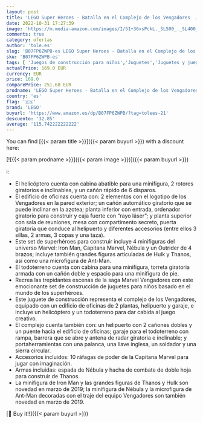```yaml
---
layout: post
title: 'LEGO Super Heroes - Batalla en el Complejo de los Vengadores  Juguete de Construcción de Avengers  Incluye Helicóptero y Todoterreno  76131 '
date: 2022-10-31 17:27:39
image: 'https://m.media-amazon.com/images/I/51+36xsPckL._SL500_._SL400_.jpg'
comments: true
category: ofertas
author: 'tole.es'
slug: 'B07FP6ZWPB-es LEGO Super Heroes - Batalla en el Complejo de los...'
sku: 'B07FP6ZWPB-es'
tags: [ 'Juegos de construcción para niños','Juguetes','Juguetes y juegos','Sets de construcción','lego','🇪🇸', ]
actualPrice: 169.0 EUR
currency: EUR
price: 169.0
comparePrice: 251.68 EUR
prodname: 'LEGO Super Heroes - Batalla en el Complejo de los Vengadores  Juguete de Construcción de Avengers  Incluye Helicóptero y Todoterreno  76131 '
country: 'es'
flag: '🇪🇸'
brand: 'LEGO'
buyurl: 'https://www.amazon.es/dp/B07FP6ZWPB/?tag=tolees-21'
descuento: '32.85'
average: '115.742222222222'
---
```


You can find [{{< param title >}}]({{< param buyurl >}}) with a discount here:

[![{{< param prodname >}}]({{< param image >}})]({{< param buyurl >}})

ℹ️:

- El helicóptero cuenta con cabina abatible para una minifigura, 2 rotores giratorios e inclinables, y un cañón rápido de 6 disparos.
- El edificio de oficinas cuenta con: 2 elementos con el logotipo de los Vengadores en la pared exterior; un cañón automático giratorio que se puede inclinar en la azotea; planta inferior con entrada, ordenador giratorio para construir y caja fuerte con “rayo láser”; y planta superior con sala de reuniones, mesa con compartimento secreto, puerta giratoria que conduce al helipuerto y diferentes accesorios (entre ellos 3 sillas, 2 armas, 3 copas y una taza).
- Este set de superhéroes para construir incluye 4 minifiguras del universo Marvel: Iron Man, Capitana Marvel, Nébula y un Outrider de 4 brazos; incluye también grandes figuras articuladas de Hulk y Thanos, así como una microfigura de Ant-Man.
- El todoterreno cuenta con cabina para una minifigura, torreta giratoria armada con un cañón doble y espacio para una minifigura de pie.
- Recrea las trepidantes escenas de la saga Marvel Vengadores con este emocionante set de construcción de juguetes para niños basado en el mundo de los superhéroes.
- Este juguete de construcción representa el complejo de los Vengadores, equipado con un edificio de oficinas de 2 plantas, helipuerto y garaje, e incluye un helicóptero y un todoterreno para dar cabida al juego creativo.
- El complejo cuenta también con: un helipuerto con 2 cañones dobles y un puente hacia el edificio de oficinas; garaje para el todoterreno con rampa, barrera que se abre y antena de radar giratoria e inclinable; y portaherramientas con una palanca, una llave inglesa, un soldador y una sierra circular.
- Accesorios incluidos: 10 ráfagas de poder de la Capitana Marvel para jugar con imaginación.
- Armas incluidas: espada de Nébula y hacha de combate de doble hoja para construir de Thanos.
- La minifigura de Iron Man y las grandes figuras de Thanos y Hulk son novedad en marzo de 2019; la minifigura de Nébula y la microfigura de Ant-Man decoradas con el traje del equipo Vengadores son también novedad en marzo de 2019.

[🛒 Buy it!!]({{< param buyurl >}})
